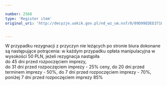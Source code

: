 ```yaml
---

number: 2568
type: 'Register item'
original_uri: 'http://decyzje.uokik.gov.pl/nd_wz_um.nsf/0/09D99EDED371088CC125791200388BD7?OpenDocument'


---
```


W przypadku rezygnacji z przyczyn nie leżących po stronie biura dokonane są następujące potrącenia: 
   w każdym przypadku opłata manipulacyjna w wysokości 50 PLN, jeżeli rezygnacja nastąpiła  
   do 45 dni przed rozpoczęciem imprezy,  
   do 31 dni przed rozpoczęciem imprezy - 25% ceny,
   do 20 dni przed terminem imprezy - 50%, 
   do 7 dni przed rozpoczęciem imprezy - 70%,  
   poniżej 7 dni przed rozpoczęciem imprezy 85%
